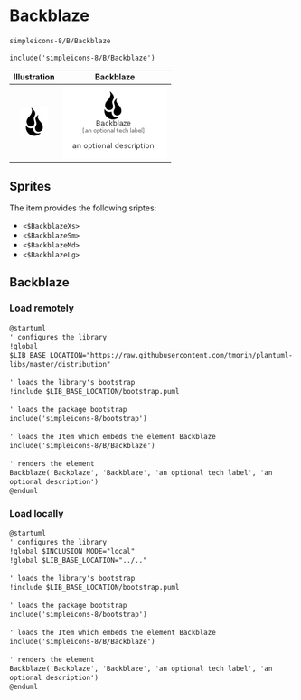 # Backblaze


```text
simpleicons-8/B/Backblaze
```

```text
include('simpleicons-8/B/Backblaze')
```



| Illustration | Backblaze |
| :---: | :---: |
| ![illustration for Illustration](../../simpleicons-8/B/Backblaze.png) | ![illustration for Backblaze](../../simpleicons-8/B/Backblaze.Local.png) |



## Sprites
The item provides the following sriptes:

- `<$BackblazeXs>`
- `<$BackblazeSm>`
- `<$BackblazeMd>`
- `<$BackblazeLg>`





## Backblaze

### Load remotely
```plantuml
@startuml
' configures the library
!global $LIB_BASE_LOCATION="https://raw.githubusercontent.com/tmorin/plantuml-libs/master/distribution"

' loads the library's bootstrap
!include $LIB_BASE_LOCATION/bootstrap.puml

' loads the package bootstrap
include('simpleicons-8/bootstrap')

' loads the Item which embeds the element Backblaze
include('simpleicons-8/B/Backblaze')

' renders the element
Backblaze('Backblaze', 'Backblaze', 'an optional tech label', 'an optional description')
@enduml
```

### Load locally
```plantuml
@startuml
' configures the library
!global $INCLUSION_MODE="local"
!global $LIB_BASE_LOCATION="../.."

' loads the library's bootstrap
!include $LIB_BASE_LOCATION/bootstrap.puml

' loads the package bootstrap
include('simpleicons-8/bootstrap')

' loads the Item which embeds the element Backblaze
include('simpleicons-8/B/Backblaze')

' renders the element
Backblaze('Backblaze', 'Backblaze', 'an optional tech label', 'an optional description')
@enduml
```


